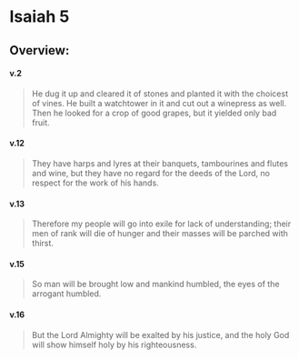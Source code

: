 # Isaiah 5

## Overview:


#### v.2
>He dug it up and cleared it of stones and planted it with the choicest of vines. He built a watchtower in it and cut out a winepress as well. Then he looked for a crop of good grapes, but it yielded only bad fruit.

#### v.12
>They have harps and lyres at their banquets, tambourines and flutes and wine, but they have no regard for the deeds of the Lord, no respect for the work of his hands.

#### v.13
>Therefore my people will go into exile for lack of understanding; their men of rank will die of hunger and their masses will be parched with thirst.

#### v.15
>So man will be brought low and mankind humbled, the eyes of the arrogant humbled.

#### v.16
>But the Lord Almighty will be exalted by his justice, and the holy God will show himself holy by his righteousness.